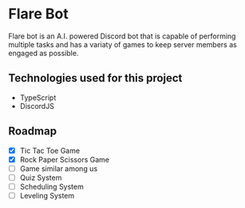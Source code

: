 # Flare Bot

Flare bot is an A.I. powered Discord bot that is capable of performing multiple tasks and has a variaty of games to keep server members as engaged as possible.

## Technologies used for this project

- TypeScript
- DiscordJS

## Roadmap

- [x] Tic Tac Toe Game
- [x] Rock Paper Scissors Game
- [ ] Game similar among us
- [ ] Quiz System
- [ ] Scheduling System
- [ ] Leveling System

